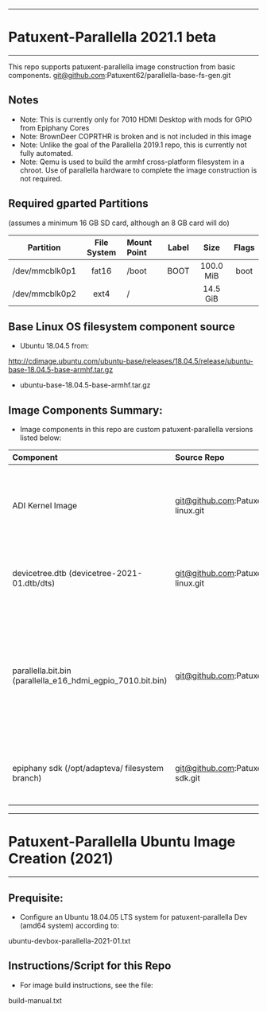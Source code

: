 ---------------------------------
# Patuxent-Parallella 2021.1 beta
---------------------------------

This repo supports patuxent-parallella image construction from basic components.
git@github.com:Patuxent62/parallella-base-fs-gen.git

## Notes

- Note: This is currently only for 7010 HDMI Desktop with mods for GPIO from Epiphany Cores
- Note: BrownDeer COPRTHR is broken and is not included in this image
- Note: Unlike the goal of the Parallella 2019.1 repo, this is currently not fully automated.
- Note: Qemu is used to build the armhf cross-platform filesystem in a chroot.
        Use of parallella hardware to complete the image construction is not required.


## Required gparted Partitions

(assumes a minimum 16 GB SD card, although an 8 GB card will do)

| Partition | File System | Mount Point | Label | Size | Flags |
| :-------------: | :-------: | :------- | :------: | :-----------: | :------: |
| /dev/mmcblk0p1 | fat16 | /boot | BOOT | 100.0 MiB | boot |
| /dev/mmcblk0p2 | ext4 | / |   | 14.5 GiB |   |


## Base Linux OS filesystem component source

- Ubuntu 18.04.5 from:

http://cdimage.ubuntu.com/ubuntu-base/releases/18.04.5/release/ubuntu-base-18.04.5-base-armhf.tar.gz

- ubuntu-base-18.04.5-base-armhf.tar.gz


## Image Components Summary:

- Image components in this repo are custom patuxent-parallella versions listed below:

| Component | Source Repo | Comments |
| :--------------------------------- | :--------------------------------------------- | :-------------------------------------- |
| ADI Kernel Image | git@github.com:Patuxent62/parallella-linux.git | Based on ADI 4.19.0 with modified ephiphany driver and xilinx support |
| devicetree.dtb (devicetree-2021-01.dtb/dts) | git@github.com:Patuxent62/parallella-linux.git | Updated to fix HDMI video, sound, and misc boot issues |
| parallella.bit.bin (parallella_e16_hdmi_egpio_7010.bit.bin) | git@github.com:Patuxent62/oh.git | Modified FPGA design for latest ADI HDMI IP and added support for GPIO accessibility from epiphany cores via AXI |
| epiphany sdk (/opt/adapteva/ filesystem branch) | git@github.com:Patuxent62/epiphany-sdk.git | Added extra debugging output to the SDK and toolchain |


--------------------------------------------------
# Patuxent-Parallella Ubuntu Image Creation (2021)
--------------------------------------------------

## Prequisite:

- Configure an Ubuntu 18.04.05 LTS system for patuxent-parallella Dev (amd64 system) according to:

ubuntu-devbox-parallella-2021-01.txt


## Instructions/Script for this Repo

- For image build instructions, see the file:

build-manual.txt

